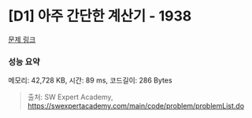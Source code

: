 # [D1] 아주 간단한 계산기 - 1938 

[문제 링크](https://swexpertacademy.com/main/code/problem/problemDetail.do?contestProbId=AV5PjsYKAMIDFAUq) 

### 성능 요약

메모리: 42,728 KB, 시간: 89 ms, 코드길이: 286 Bytes



> 출처: SW Expert Academy, https://swexpertacademy.com/main/code/problem/problemList.do
